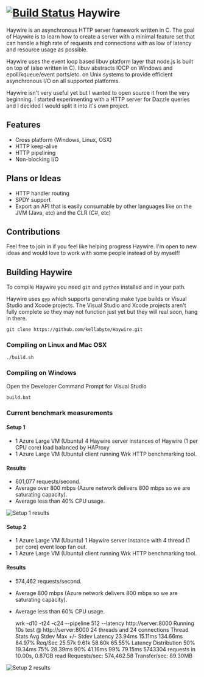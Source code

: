 [![Build Status](https://travis-ci.org/kellabyte/Haywire.png?branch=master)](https://travis-ci.org/kellabyte/Haywire)
Haywire
=======
Haywire is an asynchronous HTTP server framework written in C. The goal of Haywire is to learn how to create a server with a minimal feature set that can handle a high rate of requests and connections with as low of latency and resource usage as possible.

Haywire uses the event loop based libuv platform layer that node.js is built on top of (also written in C). libuv abstracts IOCP on Windows and epoll/kqueue/event ports/etc. on Unix systems to provide efficient asynchronous I/O on all supported platforms.

Haywire isn't very useful yet but I wanted to open source it from the very beginning. I started experimenting with a HTTP server for Dazzle queries and I decided I would split it into it's own project.

## Features
- Cross platform (Windows, Linux, OSX)
- HTTP keep-alive
- HTTP pipelining
- Non-blocking I/O

## Plans or Ideas
- HTTP handler routing
- SPDY support
- Export an API that is easily consumable by other languages like on the JVM (Java, etc) and the CLR (C#, etc)

## Contributions
Feel free to join in if you feel like helping progress Haywire. I'm open to new ideas and would love to work with some people instead of by myself!

## Building Haywire
To compile Haywire you need `git` and `python` installed and in your path.

Haywire uses `gyp` which supports generating make type builds or Visual Studio and Xcode projects. The Visual Studio and Xcode projects aren't fully complete so they may not function just yet but they will real soon, hang in there.
    
    git clone https://github.com/kellabyte/Haywire.git

### Compiling on Linux and Mac OSX
    ./build.sh

### Compiling on Windows
Open the Developer Command Prompt for Visual Studio

    build.bat
    
### Current benchmark measurements
#### Setup 1
- 1 Azure Large VM (Ubuntu) 4 Haywire server instances of Haywire (1 per CPU core) load balanced by HAProxy
- 1 Azure Large VM (Ubuntu) client running Wrk HTTP benchmarking tool.

#### Results
- 601,077 requests/second.
- Average over 800 mbps (Azure network delivers 800 mbps so we are saturating capacity).
- Average less than 40% CPU usage.

![Setup 1 results](http://i.imgur.com/nfFXXpk.png)

#### Setup 2
- 1 Azure Large VM (Ubuntu) 1 Haywire server instance with 4 thread (1 per core) event loop fan out.
- 1 Azure Large VM (Ubuntu) client running Wrk HTTP benchmarking tool.

#### Results
- 574,462 requests/second.
- Average 800 mbps (Azure network delivers 800 mbps so we are saturating capacity).
- Average less than 60% CPU usage.

    wrk -d10 -t24 -c24 --pipeline 512 --latency http://server:8000
    Running 10s test @ http://server:8000
      24 threads and 24 connections
      Thread Stats   Avg      Stdev     Max   +/- Stdev
        Latency    23.94ms   15.11ms 134.66ms   84.97%
        Req/Sec    25.57k     9.61k   58.60k    65.55%
      Latency Distribution
         50%   19.34ms
         75%   28.39ms
         90%   41.16ms
         99%   79.15ms
      5743304 requests in 10.00s, 0.87GB read
    Requests/sec: 574,462.58
    Transfer/sec:     89.30MB

![Setup 2 results](http://i.imgur.com/nfaz2rB.png)
